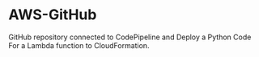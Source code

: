 # AWS-GitHub
GitHub repository connected to CodePipeline and Deploy a Python Code For a Lambda function to CloudFormation.
